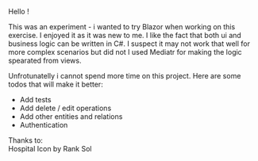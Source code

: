﻿Hello !

This was an experiment - i wanted to try Blazor when working on this exercise. I enjoyed it as it was new to me. I like the fact that both ui and business logic can be written in C#. I suspect it may not work that well for more complex scenarios but did not I used Mediatr for making the logic spearated from views.

Unfrotunatelly i cannot spend more time on this project. Here are some todos that will make it better:
- Add tests
- Add delete / edit operations
- Add other entities and relations
- Authentication

Thanks to: <br/>
Hospital Icon by Rank Sol
